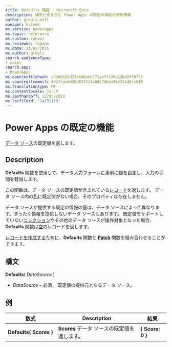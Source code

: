```yaml
---
title: Defaults 関数 | Microsoft Docs
description: 構文と例を含む Power Apps の既定の機能の参照情報
author: gregli-msft
manager: kvivek
ms.service: powerapps
ms.topic: reference
ms.custom: canvas
ms.reviewer: tapanm
ms.date: 11/01/2015
ms.author: gregli
search.audienceType:
- maker
search.app:
- PowerApps
ms.openlocfilehash: ad3d8198d73a698abb771aef7230c12b48ff0f56
ms.sourcegitcommit: 6b27eae6dd8a53f224a8dc7d0aa00e334d6fed15
ms.translationtype: MT
ms.contentlocale: ja-JP
ms.lasthandoff: 12/03/2019
ms.locfileid: "74731119"
---
```

# <a name="defaults-function-in-power-apps"></a>Power Apps の既定の機能
[データ ソース](../working-with-data-sources.md)の既定値を返します。  

## <a name="description"></a>Description
**Defaults** 関数を使用して、データ入力フォームに事前に値を設定し、入力の手間を軽減します。

この関数は、データ ソースの既定値が含まれている[レコード](../working-with-tables.md#records)を返します。  データ ソース内の[列](../working-with-tables.md#columns)に既定値がない場合、そのプロパティは存在しません。

データ ソースが提供する既定の情報の量は、データ ソースによって異なります。まったく情報を提供しないデータ ソースもあります。  既定値をサポートしていない[コレクション](../working-with-data-sources.md#collections)やその他のデータ ソースが操作対象となった場合、**Defaults** 関数は[空](function-isblank-isempty.md)のレコードを返します。

[レコードを作成する](../working-with-data-sources.md)ために、**Defaults** 関数と **[Patch](function-patch.md)** 関数を組み合わせることができます。

## <a name="syntax"></a>構文
**Defaults**( *DataSource* )

* *DataSource* – 必須。 既定値の提供元となるデータ ソース。

## <a name="examples"></a>例

| 数式 | Description | 結果 |
| --- | --- | --- |
| **Defaults(&nbsp;Scores&nbsp;)** |**Scores** データ ソースの既定値を返します。 |**{ Score: 0 }** |

